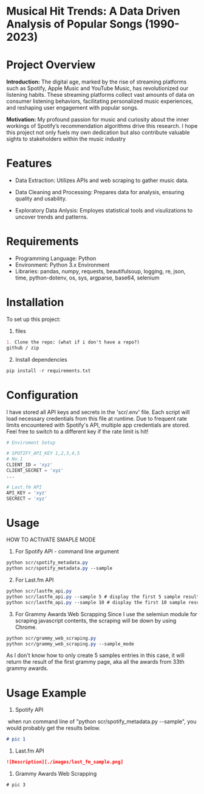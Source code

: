 

# Musical Hit Trends: A Data Driven Analysis of Popular Songs (1990-2023)



# Project Overview

**Introduction:** The digital age, marked by the rise of streaming platforms such as Spotify, Apple
Music and YouTube Music, has revolutionized our listening habits. These streaming platforms collect
vast amounts of data on consumer listening behaviors, facilitating personalized music experiences, and
reshaping user engagement with popular songs.



**Motivation:** My profound passion for music and curiosity about the inner workings of Spotify’s
recommendation algorithms drive this research. I hope this project not only fuels my own dedication but
also contribute valuable sights to stakeholders within the music industry



# Features

- Data Extraction: Utilizes APIs and web scraping to gather music data.

- Data Cleaning and Processing: Prepares data for analysis, ensuring quality and usability.

- Exploratory Data Anlysis: Employes statistical tools and visulizations to uncover trends and patterns.

  

# Requirements

- Programming Language: Python
- Environment: Python 3.x Environment
- Libraries: pandas, numpy, requests, beautifulsoup, logging, re, json, time, python-dotenv, os, sys, argparse, base64, selenium



# Installation

To set up this project:

1. files

```markdown
1. Clone the repo: (what if i don't have a repo?)
github / zip
```

2. Install dependencies

```python
pip install -r requirements.txt
```



# Configuration

I have stored all API keys and secrets in the 'scr/.env' file. Each script will load necessary credentials from this file at runtime. Due to frequent rate limits encountered with Spotify's API, multiple app credentials are stored. Feel free to switch to a different key if the rate limit is hit!

```python
# Enviroment Setup

# SPOTIFY_API_KEY 1,2,3,4,5
# No.1
CLIENT_ID = 'xyz'
CLIENT_SECRET = 'xyz'
...

# Last.fm API
API_KEY = 'xyz'
SECRECT = 'xyz'
```



# Usage


HOW TO ACTIVATE SMAPLE MODE

1. For Spotify API - command line argument

```css
python scr/spotify_metadata.py
python scr/spotify_metadata.py --sample
```



2. For Last.fm API

```css
python scr/lastfm_api.py
python scr/lastfm_api.py --sample 5 # display the first 5 sample results
python scr/lastfm_api.py --sample 10 # display the first 10 sample results
```



3. For Grammy Awards Web Scrapping
Since I use the selemiun module for scraping javascript contents, the scraping will be down by using Chrome.


```css
python scr/grammy_web_scraping.py
python scr/grammy_web_scraping.py --sample_mode
```



As I don't know how to only create 5 samples entries in this case, it will return the result of the first grammy page, aka all the awards from 33th grammy awards.



# Usage Example

1. Spotify API

​	when run command line of "python scr/spotify_metadata.py --sample", you would probably get the results below.

```markdown
# pic 1 
```



1. Last.fm API

```markdown
![Description][./images/last_fm_sample.png]
```



1. Grammy Awards Web Scrapping

```
# pic 3
```





